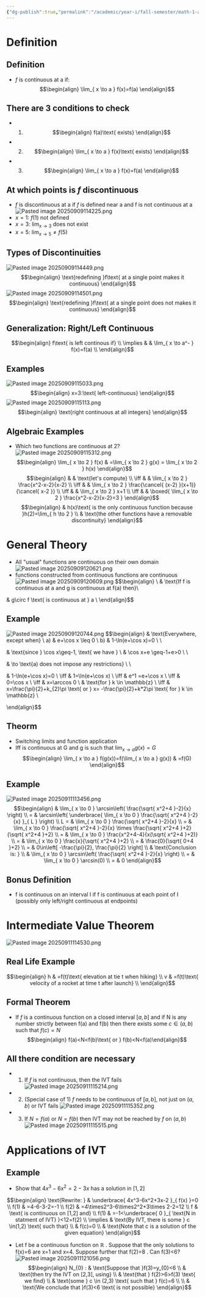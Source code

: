 ```yaml
---
{"dg-publish":true,"permalink":"/academic/year-i/fall-semester/math-1-a03/unit-2-continuity/lectures/2-5-continuity/"}
---
```


# Definition

<style> .container {font-family: sans-serif; text-align: center;} .button-wrapper button {z-index: 1;height: 40px; width: 100px; margin: 10px;padding: 5px;} .excalidraw .App-menu_top .buttonList { display: flex;} .excalidraw-wrapper { height: 800px; margin: 50px; position: relative;} :root[dir="ltr"] .excalidraw .layer-ui__wrapper .zen-mode-transition.App-menu_bottom--transition-left {transform: none;} </style><script src="https://cdn.jsdelivr.net/npm/react@17/umd/react.production.min.js"></script><script src="https://cdn.jsdelivr.net/npm/react-dom@17/umd/react-dom.production.min.js"></script><script type="text/javascript" src="https://cdn.jsdelivr.net/npm/@excalidraw/excalidraw@0/dist/excalidraw.production.min.js"></script><div id="Drawing_2025-09-09_1135.53.excalidraw.md1"></div><script>(function(){const InitialData={"type":"excalidraw","version":2,"source":"https://github.com/zsviczian/obsidian-excalidraw-plugin/releases/tag/2.7.5","elements":[{"id":"1ZgWtgY5VqYkKdabw9Ug1","type":"image","x":-345.85072992700725,"y":-281.43749237060547,"width":655.0015086821394,"height":581.9403806060512,"angle":0,"strokeColor":"transparent","backgroundColor":"transparent","fillStyle":"solid","strokeWidth":2,"strokeStyle":"solid","roughness":1,"opacity":100,"groupIds":[],"frameId":null,"index":"a0","roundness":null,"seed":143061165,"version":46,"versionNonce":247486957,"isDeleted":false,"boundElements":null,"updated":1757432160307,"link":null,"locked":false,"status":"pending","fileId":"f5f6598c2cf808399887accddf75170edd7ebadd","scale":[1,1],"crop":null},{"id":"xj7if4gAXNW_EGOzMRshP","type":"line","x":-120.3499755859375,"y":-139.0374984741211,"width":287.199951171875,"height":1.600006103515625,"angle":0,"strokeColor":"#1e1e1e","backgroundColor":"transparent","fillStyle":"solid","strokeWidth":2,"strokeStyle":"solid","roughness":1,"opacity":100,"groupIds":[],"frameId":null,"index":"a1","roundness":{"type":2},"seed":736322307,"version":34,"versionNonce":1659561123,"isDeleted":false,"boundElements":null,"updated":1757432166637,"link":null,"locked":false,"points":[[0,0],[287.199951171875,-1.600006103515625]],"lastCommittedPoint":null,"startBinding":null,"endBinding":null,"startArrowhead":null,"endArrowhead":null},{"id":"GOlR-7sT4jlTCz7t6UasS","type":"line","x":-120.3499755859375,"y":-82.23748016357422,"width":244,"height":0,"angle":0,"strokeColor":"#1e1e1e","backgroundColor":"transparent","fillStyle":"solid","strokeWidth":2,"strokeStyle":"solid","roughness":1,"opacity":100,"groupIds":[],"frameId":null,"index":"a2","roundness":{"type":2},"seed":2047629379,"version":47,"versionNonce":2063832077,"isDeleted":false,"boundElements":null,"updated":1757432173068,"link":null,"locked":false,"points":[[0,0],[244,0]],"lastCommittedPoint":null,"startBinding":null,"endBinding":null,"startArrowhead":null,"endArrowhead":null},{"id":"CLRFBFkaMWOLSUFLfNSFW","type":"line","x":122.050048828125,"y":166.56253814697266,"width":3.199951171875,"height":247.20004272460938,"angle":0,"strokeColor":"#1e1e1e","backgroundColor":"transparent","fillStyle":"solid","strokeWidth":2,"strokeStyle":"solid","roughness":1,"opacity":100,"groupIds":[],"frameId":null,"index":"a3","roundness":{"type":2},"seed":183470701,"version":45,"versionNonce":528577187,"isDeleted":false,"boundElements":null,"updated":1757432192009,"link":null,"locked":false,"points":[[0,0],[3.199951171875,-247.20004272460938]],"lastCommittedPoint":null,"startBinding":null,"endBinding":null,"startArrowhead":null,"endArrowhead":null},{"id":"BTboPtHaoWBEHWP-yO7XX","type":"line","x":178.8499755859375,"y":168.16251373291016,"width":3.199951171875,"height":307.20001220703125,"angle":0,"strokeColor":"#1e1e1e","backgroundColor":"transparent","fillStyle":"solid","strokeWidth":2,"strokeStyle":"solid","roughness":1,"opacity":100,"groupIds":[],"frameId":null,"index":"a4","roundness":{"type":2},"seed":1084302915,"version":66,"versionNonce":2011306467,"isDeleted":false,"boundElements":null,"updated":1757432199806,"link":null,"locked":false,"points":[[0,0],[-3.199951171875,-307.20001220703125]],"lastCommittedPoint":null,"startBinding":null,"endBinding":null,"startArrowhead":null,"endArrowhead":null}],"appState":{"theme":"light","viewBackgroundColor":"#ffffff","currentItemStrokeColor":"#1e1e1e","currentItemBackgroundColor":"transparent","currentItemFillStyle":"solid","currentItemStrokeWidth":2,"currentItemStrokeStyle":"solid","currentItemRoughness":1,"currentItemOpacity":100,"currentItemFontFamily":5,"currentItemFontSize":20,"currentItemTextAlign":"left","currentItemStartArrowhead":null,"currentItemEndArrowhead":"arrow","currentItemArrowType":"round","scrollX":568.25,"scrollY":368.9624938964844,"zoom":{"value":1},"currentItemRoundness":"round","gridSize":20,"gridStep":5,"gridModeEnabled":false,"gridColor":{"Bold":"rgba(217, 217, 217, 0.5)","Regular":"rgba(230, 230, 230, 0.5)"},"currentStrokeOptions":null,"frameRendering":{"enabled":true,"clip":true,"name":true,"outline":true},"objectsSnapModeEnabled":false,"activeTool":{"type":"selection","customType":null,"locked":false,"lastActiveTool":null}},"files":{}};InitialData.scrollToContent=true;App=()=>{const e=React.useRef(null),t=React.useRef(null),[n,i]=React.useState({width:void 0,height:void 0});return React.useEffect(()=>{i({width:t.current.getBoundingClientRect().width,height:t.current.getBoundingClientRect().height});const e=()=>{i({width:t.current.getBoundingClientRect().width,height:t.current.getBoundingClientRect().height})};return window.addEventListener("resize",e),()=>window.removeEventListener("resize",e)},[t]),React.createElement(React.Fragment,null,React.createElement("div",{className:"excalidraw-wrapper",ref:t},React.createElement(ExcalidrawLib.Excalidraw,{ref:e,width:n.width,height:n.height,initialData:InitialData,viewModeEnabled:!0,zenModeEnabled:!0,gridModeEnabled:!1})))},excalidrawWrapper=document.getElementById("Drawing_2025-09-09_1135.53.excalidraw.md1");ReactDOM.render(React.createElement(App),excalidrawWrapper);})();</script>
## Definition
- $f$ is continuous at a if:
$$\begin{align}
\lim_{ x \to a } f(x)=f(a)
\end{align}$$
## There are 3 conditions to check

- 1) $$\begin{align}
f(a)\text{ exists}
\end{align}$$
- 2) $$\begin{align}
\lim_{ x \to a } f(x)\text{ exists}
\end{align}$$
- 3) $$\begin{align}
\lim_{ x \to a } f(x)=f(a)
\end{align}$$
## At which points is $f$ discontinuous
- $f$ is discontinuous at a if $f$ is defined near a and f is not continuous at a
![Pasted image 20250909114225.png](/img/user/Excalidraw/Pasted%20image%2020250909114225.png)
- $x=1$: $f(1)$ not defined
- $x=3$: $\lim_{ x \to 3 }$ does not exist
- $x=5$: $\lim_{ x \to 5 }\neq f(5)$
## Types of Discontinuities

![Pasted image 20250909114449.png](/img/user/Excalidraw/Pasted%20image%2020250909114449.png)
$$\begin{align}
\text{redefining }f\text{ at a single point makes it continuous}
\end{align}$$
![Pasted image 20250909114501.png](/img/user/Excalidraw/Pasted%20image%2020250909114501.png)
$$\begin{align}
\text{redefining }f\text{ at a single point does not makes it continuous}
\end{align}$$
## Generalization: Right/Left Continuous
$$\begin{align}
f\text{ is left continous if} \\
 \implies & & \lim_{ x \to a^- } f(x)=f(a) \\
\end{align}$$
## Examples

![Pasted image 20250909115033.png](/img/user/Excalidraw/Pasted%20image%2020250909115033.png)
$$\begin{align}
x=3:\text{ left-continuous}
\end{align}$$
![Pasted image 20250909115113.png](/img/user/Excalidraw/Pasted%20image%2020250909115113.png)
$$\begin{align}
\text{right continuous at all integers}
\end{align}$$
## Algebraic Examples

- Which two functions are continuous at 2?
![Pasted image 20250909115312.png](/img/user/Excalidraw/Pasted%20image%2020250909115312.png)
$$\begin{align}
\lim_{ x \to 2 } f(x) & =\lim_{ x \to 2 } g(x) = \lim_{ x \to 2 } h(x)
\end{align}$$
$$\begin{align}
 &  & \text{let's compute} \\
\iff &  & \lim_{ x \to 2 } \frac{x^2-x-2}{x-2} \\
\iff &  & \lim_{ x \to 2 } \frac{\cancel{ (x-2) }(x+1)}{\cancel{ x-2 }} \\
\iff &  & \lim_{ x \to 2 } x+1 \\
\iff &  & \boxed{ \lim_{ x \to 2 } \frac{x^2-x-2}{x-2}=3 }
\end{align}$$
$$\begin{align}
 & h(x)\text{ is the only continuous function because }h(2)=\lim_{ h \to 2 }  \\
 & \text{the other functions have a removable discontinuity}
\end{align}$$

# General Theory

- All "usual" functions are continuous on their own domain
 ![Pasted image 20250909120621.png](/img/user/Excalidraw/Pasted%20image%2020250909120621.png)
- functions constructed from continuous functions are continuous
![Pasted image 20250909120609.png](/img/user/Excalidraw/Pasted%20image%2020250909120609.png)
$$\begin{align} \\
& \text{If f is continuous at a and g is continuous at f(a) then}\\

& g\circ f \text{ is continuous at } a \\
\end{align}$$
## Example

![Pasted image 20250909120744.png](/img/user/Excalidraw/Pasted%20image%2020250909120744.png)
$$\begin{align}
 & \text{Everywhere, except when} \\
a) & e+\cos x \leq 0 \\
b) & 1-\ln(e+\cos x)=0 \\ \\

 & \text{since } \cos x\geq-1, \text{ we have } \\
 & \cos x+e \geq-1+e>0 \\ \\

 & \to \text{a) does not impose any restrictions} \\ \\

 & 1-\ln(e+\cos x)=0 \\
\iff & 1=\ln(e+\cos x) \\
\iff  & e^1 =e+\cos x \\
\iff & 0=\cos x \\
\iff  & x=\arccos 0 \\
 & \text{for } k \in \mathbb{z} \\
\iff & x=\frac{\pi}{2}+k_{2}\pi \text{ or } x= -\frac{\pi}{2}+k*2\pi \text{ for } k \in \mathbb{z} \\

\end{align}$$
## Theorm
- Switching limits and function application
- Iff is continuous at G and g is such that $\lim_{ x \to a }g(x)=G$
$$\begin{align}
\lim_{ x \to a } f(g(x))=f(\lim_{ x \to a } g(x)) & =f(G)
\end{align}$$
## Example
![Pasted image 20250911113456.png](/img/user/Excalidraw/Pasted%20image%2020250911113456.png)
$$\begin{align}
 &  \lim_{ x \to 0 } \arcsin\left( \frac{\sqrt{ x^2+4 }-2}{x} \right) \\
 = & \arcsin\left( \underbrace{ \lim_{ x \to 0 } \frac{\sqrt{ x^2+4 }-2}{x} }_{ L } \right) \\
L = & \lim_{ x \to 0 } \frac{\sqrt{ x^2+4 }-2}{x} \\
 = & \lim_{ x \to 0 } \frac{\sqrt{ x^2+4 }-2}{x} \times \frac{\sqrt{ x^2+4 }+2}{\sqrt{ x^2+4 }+2} \\
 = & \lim_{ x \to 0 } \frac{x^2+4-4}{x(\sqrt{ x^2+4 }+2)} \\
 = & \lim_{ x \to 0 } \frac{x}{\sqrt{ x^2+4 }+2} \\
 = & \frac{0}{\sqrt{ 0+4 }+2} \\
 = & 0\in\left[ -\frac{\pi}{2}, \frac{\pi}{2} \right] \\
 & \text{Conclusion is: } \\
 & \lim_{ x \to 0 } \arcsin\left( \frac{\sqrt{ x^2+4 }-2}{x} \right) \\
 = & \lim_{ x \to 0 } \arcsin(0) \\
 = & 0
\end{align}$$
## Bonus Definition
- f is continuous on an interval I if f is continuous at each point of I (possibly only left/right continuous at endpoints)
# Intermediate Value Theorem
![Pasted image 20250911114530.png](/img/user/Excalidraw/Pasted%20image%2020250911114530.png)
## Real Life Example
$$\begin{align}
h & =f(t)\text{ elevation at tie t when hiking} \\
v & =f(t)\text{ velocity of a rocket at time t after launch} \\
\end{align}$$
## Formal Theorem
- If $f$ is a continuous function on a closed interval $[a, b]$ and if N is any number strictly between f(a) and f(b) then there exists some $c \in(a, b)$ such that $f(c)=N$
$$\begin{align}
f(a)<N<f(b)\text{ or } f(b)<N<f(a)\end{align}$$
## All there condition are necessary
- 1) If $f$ is not continuous, then the IVT fails
![Pasted image 20250911115214.png](/img/user/Excalidraw/Pasted%20image%2020250911115214.png)
- 2) (Special case of 1) $f$ needs to be continuous of $[a, b]$, not just on $(a, b)$ or IVT fails
![Pasted image 20250911115352.png](/img/user/Excalidraw/Pasted%20image%2020250911115352.png)
- 3) If $N=f(a)$ or $N=f(b)$ then IVT may not be reached by $f$ on $(a,b)$
![Pasted image 20250911115515.png](/img/user/Excalidraw/Pasted%20image%2020250911115515.png)
# Applications of IVT
## Example
- $\text{Show that }4x^3-6x^2=2-3x \text{ has a solution in }[1,2]$

$$\begin{align}
\text{Rewrite: } & \underbrace{ 4x^3-6x^2+3x-2 }_{ f(x) }=0 \\
f(1)  & =4-6-3-2=-1 \\
f(2) & =4\times2^3-6\times2^2+3\times 2-2=12 \\
f  & \text{ is continuous on [1,2] and} \\
f(1) & =-1<\underbrace{ 0 }_{ \text{N in statment of IVT} }<12=f(2) \\
\implies  & \text{By IVT, there is some } c \in(1,2) \text{ such that} \\
 & f(c)=0 \\
 & \text{Note that c is a solution of the given equation}
\end{align}$$
- Let f be a continuous function on ℝ . Suppose that the only solutions to f(x)=6 are x=1 and x=4. Suppose further that f(2)=8 . Can f(3)<6?
![Pasted image 20250911121056.png](/img/user/Excalidraw/Pasted%20image%2020250911121056.png)
$$\begin{align}
N_{0} : &  \text{Suppose that }f(3)=y_{0}<6 \\
  & \text{then try the IVT on [2,3], using} \\
 & \text{that } f(2)>6>f(3) \text{ we find} \\
 & \text{some } c \in (2,3) \text{ such that } f(c)=6 \\
 \\
 & \text{We conclude that }f(3)<6 \text{ is not possible}
\end{align}$$